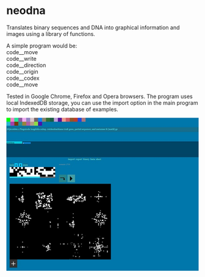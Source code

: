 # neodna
Translates binary sequences and DNA into graphical information and images using a library of functions.

A simple program would be:  
code__move  
code__write  
code__direction  
code__origin  
code__codex  
code__move

Tested in Google Chrome, Firefox and Opera browsers. The program uses local IndexedDB storage, you can use the import option in the main program to import the existing database of examples.

![Screenshot](ss.jpg)
